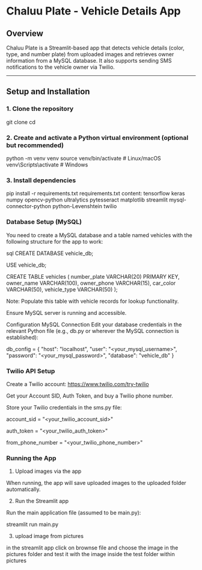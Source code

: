 # Chaluu Plate - Vehicle Details App

## Overview
Chaluu Plate is a Streamlit-based app that detects vehicle details (color, type, and number plate) from uploaded images and retrieves owner information from a MySQL database. It also supports sending SMS notifications to the vehicle owner via Twilio.

---

## Setup and Installation

### 1. Clone the repository
git clone <your-repo-url>
cd <your-repo-folder>
### 2. Create and activate a Python virtual environment (optional but recommended)

python -m venv venv
source venv/bin/activate    # Linux/macOS
venv\Scripts\activate       # Windows
### 3. Install dependencies
pip install -r requirements.txt
requirements.txt content:
tensorflow
keras
numpy
opencv-python
ultralytics
pytesseract
matplotlib
streamlit
mysql-connector-python
python-Levenshtein
twilio
### Database Setup (MySQL)
You need to create a MySQL database and a table named vehicles with the following structure for the app to work:

sql
CREATE DATABASE vehicle_db;

USE vehicle_db;

CREATE TABLE vehicles (
    number_plate VARCHAR(20) PRIMARY KEY,
    owner_name VARCHAR(100),
    owner_phone VARCHAR(15),
    car_color VARCHAR(50),
    vehicle_type VARCHAR(50)
);

Note: Populate this table with vehicle records for lookup functionality.

Ensure MySQL server is running and accessible.

Configuration
MySQL Connection
Edit your database credentials in the relevant Python file (e.g., db.py or wherever the MySQL connection is established):

db_config = {
    "host": "localhost",
    "user": "<your_mysql_username>",
    "password": "<your_mysql_password>",
    "database": "vehicle_db"
}

### Twilio API Setup

Create a Twilio account: https://www.twilio.com/try-twilio

Get your Account SID, Auth Token, and buy a Twilio phone number.

Store your Twilio credentials in the sms.py file:

account_sid = "<your_twilio_account_sid>"

auth_token = "<your_twilio_auth_token>"

from_phone_number = "<your_twilio_phone_number>"



### Running the App

1. Upload images via the app

When running, the app will save uploaded images to the uploaded folder automatically.

2. Run the Streamlit app

Run the main application file (assumed to be main.py):

streamlit run main.py

3. upload image from pictures

in the streamlit app click on brownse file and choose the image in the pictures folder and test it with the image inside the test folder within pictures



